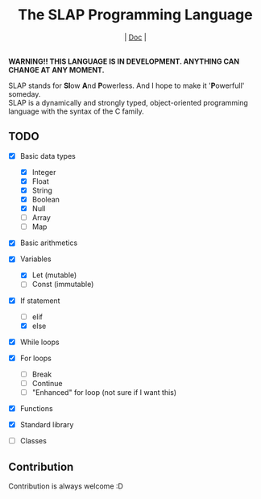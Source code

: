<div align="center">
    <h1>The SLAP Programming Language</h1>
    |
    <a href="https://bichanna.github.io/slap/#syntax">Doc</a>
    |
</div><br>

**WARNING!! THIS LANGUAGE IS IN DEVELOPMENT. ANYTHING CAN CHANGE AT ANY MOMENT.**

SLAP stands for **Sl**ow **A**nd **P**owerless. And I hope to make it '**P**owerfull' someday.<br>
SLAP is a dynamically and strongly typed, object-oriented programming language with the syntax of the C family.



## TODO
 - [x] Basic data types
     - [x] Integer
     - [x] Float
     - [x] String
     - [x] Boolean
     - [x] Null
     - [ ] Array
     - [ ] Map
 - [x] Basic arithmetics
 - [x] Variables
     - [x] Let (mutable)
     - [ ] Const (immutable)
 - [x] If statement 
     - [ ] elif
     - [x] else
 - [x] While loops
 - [x] For loops
     - [ ] Break
     - [ ] Continue
     - [ ] "Enhanced" for loop (not sure if I want this)
 - [x] Functions
 - [x] Standard library
 - [ ] Classes


## Contribution
Contribution is always welcome :D

